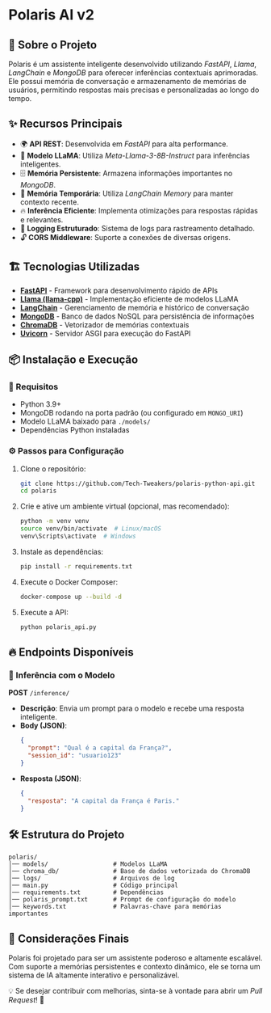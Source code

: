 # Polaris AI v2

## 🚀 Sobre o Projeto

Polaris é um assistente inteligente desenvolvido utilizando *FastAPI*, *Llama*, *LangChain* e *MongoDB* para oferecer inferências contextuais aprimoradas. Ele possui memória de conversação e armazenamento de memórias de usuários, permitindo respostas mais precisas e personalizadas ao longo do tempo.

## ✨ Recursos Principais
- 🌍 **API REST**: Desenvolvida em *FastAPI* para alta performance.
- 🧠 **Modelo LLaMA**: Utiliza *Meta-Llama-3-8B-Instruct* para inferências inteligentes.
- 🗄️ **Memória Persistente**: Armazena informações importantes no *MongoDB*.
- 🔄 **Memória Temporária**: Utiliza *LangChain Memory* para manter contexto recente.
- 🔥 **Inferência Eficiente**: Implementa otimizações para respostas rápidas e relevantes.
- 🔧 **Logging Estruturado**: Sistema de logs para rastreamento detalhado.
- 🔓 **CORS Middleware**: Suporte a conexões de diversas origens.

## 🏗️ Tecnologias Utilizadas

- **[FastAPI](https://fastapi.tiangolo.com/)** - Framework para desenvolvimento rápido de APIs
- **[Llama (llama-cpp)](https://github.com/ggerganov/llama.cpp)** - Implementação eficiente de modelos LLaMA
- **[LangChain](https://python.langchain.com/)** - Gerenciamento de memória e histórico de conversação
- **[MongoDB](https://www.mongodb.com/)** - Banco de dados NoSQL para persistência de informações
- **[ChromaDB](https://www.trychroma.com/)** - Vetorizador de memórias contextuais
- **[Uvicorn](https://www.uvicorn.org/)** - Servidor ASGI para execução do FastAPI

## 📦 Instalação e Execução

### 📌 Requisitos
- Python 3.9+
- MongoDB rodando na porta padrão (ou configurado em `MONGO_URI`)
- Modelo LLaMA baixado para `./models/`
- Dependências Python instaladas

### ⚙️ Passos para Configuração
1. Clone o repositório:
   ```sh
   git clone https://github.com/Tech-Tweakers/polaris-python-api.git
   cd polaris
   ```

2. Crie e ative um ambiente virtual (opcional, mas recomendado):
   ```sh
   python -m venv venv
   source venv/bin/activate  # Linux/macOS
   venv\Scripts\activate  # Windows
   ```

3. Instale as dependências:
   ```sh
   pip install -r requirements.txt
   ```

4. Execute o Docker Composer:
   ```sh
   docker-compose up --build -d
   ```

5. Execute a API:
   ```sh
   python polaris_api.py
   ```

## 🔥 Endpoints Disponíveis

### 🔹 Inferência com o Modelo
**POST** `/inference/`
- **Descrição**: Envia um prompt para o modelo e recebe uma resposta inteligente.
- **Body (JSON)**:
  ```json
  {
    "prompt": "Qual é a capital da França?",
    "session_id": "usuario123"
  }
  ```
- **Resposta (JSON)**:
  ```json
  {
    "resposta": "A capital da França é Paris."
  }
  ```

## 🛠️ Estrutura do Projeto
```
polaris/
│── models/                  # Modelos LLaMA
│── chroma_db/               # Base de dados vetorizada do ChromaDB
│── logs/                    # Arquivos de log
│── main.py                  # Código principal
│── requirements.txt         # Dependências
│── polaris_prompt.txt       # Prompt de configuração do modelo
│── keywords.txt             # Palavras-chave para memórias importantes
```

## 📌 Considerações Finais

Polaris foi projetado para ser um assistente poderoso e altamente escalável. Com suporte a memórias persistentes e contexto dinâmico, ele se torna um sistema de IA altamente interativo e personalizável.

💡 Se desejar contribuir com melhorias, sinta-se à vontade para abrir um *Pull Request*! 🚀